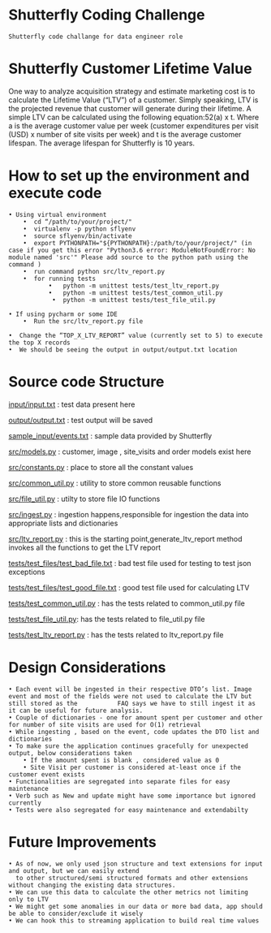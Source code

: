 # Shutterfly Coding Challenge
	Shutterfly code challange for data engineer role
	
# Shutterfly Customer Lifetime Value
One way to analyze acquisition strategy and estimate marketing cost is to calculate the Lifetime Value (“LTV”) of a customer. Simply speaking, LTV is the projected revenue that customer will generate during their lifetime.
A simple LTV can be calculated using the following equation:52(a) x t. Where a is the average customer value per week (customer expenditures per visit (USD) x number of site visits per week) and t is the average customer lifespan. The average lifespan for Shutterfly is 10 years.

# How to set up the environment and execute code
    • Using virtual environment
        •  cd “/path/to/your/project/"
        •  virtualenv -p python sflyenv
        •  source sflyenv/bin/activate
        •  export PYTHONPATH="${PYTHONPATH}:/path/to/your/project/" (in case if you get this error "Python3.6 error: ModuleNotFoundError: No module named 'src'" Please add source to the python path using the command )
        •  run command python src/ltv_report.py
        •  for running tests 
               •   python -m unittest tests/test_ltv_report.py
               •   python -m unittest tests/test_common_util.py
                •  python -m unittest tests/test_file_util.py 

    • If using pycharm or some IDE
        •  Run the src/ltv_report.py file
    
    •  Change the “TOP_X_LTV_REPORT” value (currently set to 5) to execute the top X records
    •  We should be seeing the output in output/output.txt location

	
# Source code Structure
[input/input.txt](https://github.com/ravikirandiwakarla/Shutterfly_Code_Challenge/blob/master/input/input.txt) : test data present here

[output/output.txt](https://github.com/ravikirandiwakarla/Shutterfly_Code_Challenge/tree/master/output) : test output will be saved

[sample_input/events.txt](https://github.com/ravikirandiwakarla/Shutterfly_Code_Challenge/blob/master/sample_input/events.txt) : sample data provided by Shutterfly

[src/models.py](https://github.com/ravikirandiwakarla/Shutterfly_Code_Challenge/blob/master/src/models.py ) : customer, image , site_visits and order models exist here

[src/constants.py](https://github.com/ravikirandiwakarla/Shutterfly_Code_Challenge/blob/master/src/constants.py) : place to store all the constant values

[src/common_util.py](https://github.com/ravikirandiwakarla/Shutterfly_Code_Challenge/blob/master/src/common_util.py) : utility to store common reusable functions

[src/file_util.py](https://github.com/ravikirandiwakarla/Shutterfly_Code_Challenge/blob/master/src/file_util.py) :  utilty to store file IO functions

[src/ingest.py](https://github.com/ravikirandiwakarla/Shutterfly_Code_Challenge/blob/master/src/ingest.py) : ingestion happens,responsible for ingestion the data into appropriate lists and dictionaries

[src/ltv_report.py](https://github.com/ravikirandiwakarla/Shutterfly_Code_Challenge/blob/master/src/ltv_report.py) : this is the starting point,generate_ltv_report method invokes all the functions to get the LTV report

[tests/test_files/test_bad_file.txt](https://github.com/ravikirandiwakarla/Shutterfly_Code_Challenge/blob/master/tests/test_files/test_bad_file.txt) : bad test file used for testing to test json exceptions

[tests/test_files/test_good_file.txt](https://github.com/ravikirandiwakarla/Shutterfly_Code_Challenge/blob/master/tests/test_files/test_good_file.txt) : good test file used for calculating LTV

[tests/test_common_util.py](https://github.com/ravikirandiwakarla/Shutterfly_Code_Challenge/blob/master/tests/test_common_util.py) : has the tests related to common_util.py file

[tests/test_file_util.py](https://github.com/ravikirandiwakarla/Shutterfly_Code_Challenge/blob/master/tests/test_file_util.py): has the tests related to file_util.py file

[tests/test_ltv_report.py](https://github.com/ravikirandiwakarla/Shutterfly_Code_Challenge/blob/master/tests/test_ltv_report.py) : has the tests related to ltv_report.py file

# Design Considerations
	• Each event will be ingested in their respective DTO’s list. Image event and most of the fields were not used to calculate the LTV but still stored as the 	      FAQ says we have to still ingest it as it can be useful for future analysis.
	• Couple of dictionaries - one for amount spent per customer and other for number of site visits are used for O(1) retrieval
	• While ingesting , based on the event, code updates the DTO list and dictionaries
	• To make sure the application continues gracefully for unexpected output, below considerations taken
		• If the amount spent is blank , considered value as 0
		• Site Visit per customer is considered at-least once if the customer event exists
	• Functionalities are segregated into separate files for easy maintenance
	• Verb such as New and update might have some importance but ignored currently
	• Tests were also segregated for easy maintenance and extendabilty

# Future Improvements
 	• As of now, we only used json structure and text extensions for input and output, but we can easily extend 
	  to other structured/semi structured formats and other extensions without changing the existing data structures.
 	• We can use this data to calculate the other metrics not limiting only to LTV
	• We might get some anomalies in our data or more bad data, app should be able to consider/exclude it wisely
	• We can hook this to streaming application to build real time values
		 
         







